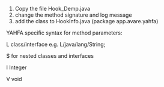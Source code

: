 1. Copy the file Hook_Demp.java
2. change the method signature and log message
3. add the class to HookInfo.java (package app.avare.yahfa)


YAHFA specific syntax for method parameters: 

L class/interface  e.g. L/java/lang/String;

$ for nested classes and interfaces 


I Integer


V void


